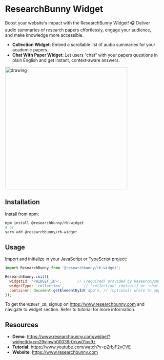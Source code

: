 # ResearchBunny Widget

Boost your website's impact with the ResearchBunny Widget! 🎧 Deliver audio summaries of research papers effortlessly, engage your audience, and make knowledge more accessible.

- **Collection Widget**: Embed a scrollable list of audio summaries for your academic papers.
- **Chat With Paper Widget**: Let users “chat” with your papers questions in plain English and get instant, context‑aware answers.  

<img src="https://www.researchbunny.com/images/features/features-widget-collection.png" alt="drawing" width="400"/>



## Installation

Install from npm:

```bash
npm install @researchbunny/rb-widget
# or
yarn add @researchbunny/rb-widget
```

## Usage

Import and initialize in your JavaScript or TypeScript project:

```js
import ResearchBunny from '@researchbunny/rb-widget';

ResearchBunny.init({
  widgetId: '<WIDGET_ID>',       // (required) provided by ResearchBunny
  widgetType: 'collection',         // 'collection' (default) or 'chat'
  container: document.getElementById('app'), // (optional) where to append the script
});
```

To get the `WIDGET_ID`, signup on https://www.researchbunny.com and navigate to widget section. Refer to tutorial for more information.

## Resources

- **Demo**: https://www.researchbunny.com/widget?widgetId=cm29vjnwh00036r0rkw01os9z
- **Tutorial**: https://www.youtube.com/watch?v=pZrbjF2vCVE
- **Website**: https://www.researchbunny.com
